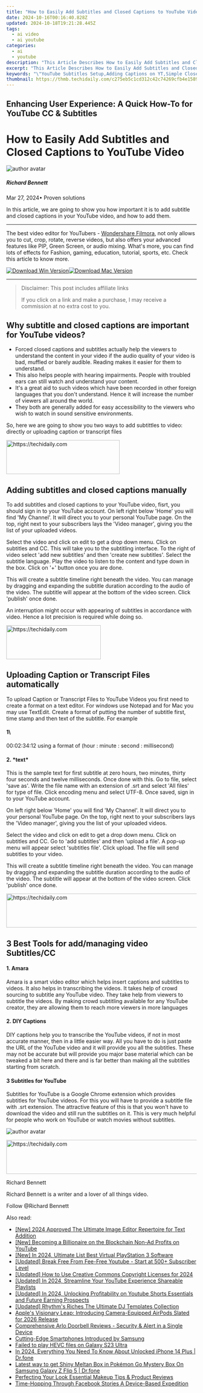 ```yaml
---
title: "How to Easily Add Subtitles and Closed Captions to YouTube Video for 2024"
date: 2024-10-16T00:16:40.828Z
updated: 2024-10-18T19:21:28.445Z
tags:
  - ai video
  - ai youtube
categories:
  - ai
  - youtube
description: "This Article Describes How to Easily Add Subtitles and Closed Captions to YouTube Video for 2024"
excerpt: "This Article Describes How to Easily Add Subtitles and Closed Captions to YouTube Video for 2024"
keywords: "\"YouTube Subtitles Setup,Adding Captions on YT,Simple Closed Captioning for YouTube,Easy Video Subtitle Addition,YouTube Subtitling Tips,Captioning Tutorial: YouTube,Quick YouTube Subtitle Add-On\""
thumbnail: https://thmb.techidaily.com/c275eb5c1cd312c42c74269cfb4e1589d2e9cb8cab7a9b1adc24ef823b395882.jpg
---
```


## Enhancing User Experience: A Quick How-To for YouTube CC & Subtitles

# How to Easily Add Subtitles and Closed Captions to YouTube Video

![author avatar](https://images.wondershare.com/filmora/article-images/richard-bennett.jpg)

##### Richard Bennett

 Mar 27, 2024• Proven solutions

 In this article, we are going to show you how important it is to add subtitle and closed captions in your YouTube video, and how to add them.

---

 The best video editor for YouTubers - [Wondershare Filmora](https://tools.techidaily.com/wondershare/filmora/download/), not only allows you to cut, crop, rotate, reverse videos, but also offers your advanced features like PIP, Green Screen, or audio mixing. What's more, you can find lots of effects for Fashion, gaming, education, tutorial, sports, etc. Check this article to know more.

[![Download Win Version](https://images.wondershare.com/filmora/guide/download-btn-win.jpg)](https://tools.techidaily.com/wondershare/filmora/download/)[![Download Mac Version](https://images.wondershare.com/filmora/guide/download-btn-mac.jpg)](https://tools.techidaily.com/wondershare/filmora/download/)

---

>  Disclaimer: This post includes affiliate links
>
>  If you click on a link and make a purchase, I may receive a commission at no extra cost to you.
>

## Why subtitle and closed captions are important for YouTube videos?

* Forced closed captions and subtitles actually help the viewers to understand the content in your video if the audio quality of your video is bad, muffled or barely audible. Reading makes it easier for them to understand.
* This also helps people with hearing impairments. People with troubled ears can still watch and understand your content.
* It's a great aid to such videos which have been recorded in other foreign languages that you don't understand. Hence it will increase the number of viewers all around the world.
* They both are generally added for easy accessibility to the viewers who wish to watch in sound sensitive environments.

 So, here we are going to show you two ways to add subtittles to video: directly or uploading caption or transcript files

<!-- affiliate ads begin -->
<a href="https://aligracehair.sjv.io/c/5597632/1915865/19272" target="_top" id="1915865">
  <img src="//a.impactradius-go.com/display-ad/19272-1915865" border="0" alt="https://techidaily.com" width="300" height="90"/>
</a>
<img height="0" width="0" src="https://aligracehair.sjv.io/i/5597632/1915865/19272" style="position:absolute;visibility:hidden;" border="0" />
<!-- affiliate ads end -->

## Adding subtitles and closed captions manually

 To add subtitles and closed captions to your YouTube video, fisrt, you should sign in to your YouTube account. On left right below 'Home' you will find 'My Channel'. It will direct you to your personal YouTube page. On the top, right next to your subscribers lays the 'Video manager', giving you the list of your uploaded videos.

 Select the video and click on edit to get a drop down menu. Click on subtitles and CC. This will take you to the subtitling interface. To the right of video select 'add new subtitles' and then 'create new subtitles'. Select the subtitle language. Play the video to listen to the content and type down in the box. Click on '+' button once you are done.

 This will create a subtitle timeline right beneath the video. You can manage by dragging and expanding the subtitle duration according to the audio of the video. The subtitle will appear at the bottom of the video screen. Click 'publish' once done.

 An interruption might occur with appearing of subtitles in accordance with video. Hence a lot precision is required while doing so.

<!-- affiliate ads begin -->
<a href="https://bluettius.sjv.io/c/5597632/2139116/17108" target="_top" id="2139116">
  <img src="//a.impactradius-go.com/display-ad/17108-2139116" border="0" alt="https://techidaily.com" width="250" height="90"/>
</a>
<img height="0" width="0" src="https://bluettius.sjv.io/i/5597632/2139116/17108" style="position:absolute;visibility:hidden;" border="0" />
<!-- affiliate ads end -->

## Uploading Caption or Transcript Files automatically

 To upload Caption or Transcript Files to YouTube Videos you first need to create a format on a text editor. For windows use Notepad and for Mac you may use TextEdit. Create a format of putting the number of subtitle first, time stamp and then text of the subtitle. For example

#### 1\

 00:02:34:12 using a format of (hour : minute : second : millisecond)

#### 2\. \*text\*

 This is the sample text for first subtitle at zero hours, two minutes, thirty four seconds and twelve milliseconds. Once done with this. Go to file, select 'save as'. Write the file name with an extension of .srt and select 'All files' for type of file. Click encoding menu and select UTF-8\. Once saved, sign in to your YouTube account.

 On left right below 'Home' you will find 'My Channel'. It will direct you to your personal YouTube page. On the top, right next to your subscribers lays the 'Video manager', giving you the list of your uploaded videos.

 Select the video and click on edit to get a drop down menu. Click on subtitles and CC. Go to 'add subtitles' and then 'upload a file'. A pop-up menu will appear select 'subtitles file'. Click upload. The file will send subtitles to your video.

 This will create a subtitle timeline right beneath the video. You can manage by dragging and expanding the subtitle duration according to the audio of the video. The subtitle will appear at the bottom of the video screen. Click 'publish' once done.

<!-- affiliate ads begin -->
<a href="https://aligracehair.sjv.io/c/5597632/1902278/19272" target="_top" id="1902278">
  <img src="//a.impactradius-go.com/display-ad/19272-1902278" border="0" alt="https://techidaily.com" width="728" height="90"/>
</a>
<img height="0" width="0" src="https://aligracehair.sjv.io/i/5597632/1902278/19272" style="position:absolute;visibility:hidden;" border="0" />
<!-- affiliate ads end -->

## 3 Best Tools for add/managing video Subtitles/CC

#### 1\.  Amara

 Amara is a smart video editor which helps insert captions and subtitles to videos. It also helps in transcribing the videos. It takes help of crowd sourcing to subtitle any YouTube video. They take help from viewers to subtitle the videos. By making crowd subtitling available for any YouTube creator, they are allowing them to reach more viewers in more languages

#### 2\.  DIY Captions

 DIY captions help you to transcribe the YouTube videos, if not in most accurate manner, then in a little easier way. All you have to do is just paste the URL of the YouTube video and it will provide you all the subtitles. These may not be accurate but will provide you major base material which can be tweaked a bit here and there and is far better than making all the subtitles starting from scratch.

#### 3  Subtitles for YouTube

 Subtitles for YouTube is a Google Chrome extension which provides subtitles for YouTube videos. For this you will have to provide a subtitle file with .srt extension. The attractive feature of this is that you won't have to download the video and still run the subtitles on it. This is very much helpful for people who work on YouTube or watch movies without subtitles.

![author avatar](https://images.wondershare.com/filmora/article-images/richard-bennett.jpg)

<!-- affiliate ads begin -->
<a href="https://ephamedtechinc.pxf.io/c/5597632/2137208/26400" target="_top" id="2137208">
  <img src="//a.impactradius-go.com/display-ad/26400-2137208" border="0" alt="https://techidaily.com" width="728" height="90"/>
</a>
<img height="0" width="0" src="https://ephamedtechinc.pxf.io/i/5597632/2137208/26400" style="position:absolute;visibility:hidden;" border="0" />
<!-- affiliate ads end -->

Richard Bennett

Richard Bennett is a writer and a lover of all things video.

Follow @Richard Bennett

<ins class="adsbygoogle"
     style="display:block"
     data-ad-format="autorelaxed"
     data-ad-client="ca-pub-7571918770474297"
     data-ad-slot="1223367746"></ins>

<ins class="adsbygoogle"
     style="display:block"
     data-ad-client="ca-pub-7571918770474297"
     data-ad-slot="8358498916"
     data-ad-format="auto"
     data-full-width-responsive="true"></ins>

<span class="atpl-alsoreadstyle">Also read:</span>
<div><ul>
<li><a href="https://article-files.techidaily.com/new-2024-approved-the-ultimate-image-editor-repertoire-for-text-addition/"><u>[New] 2024 Approved The Ultimate Image Editor Repertoire for Text Addition</u></a></li>
<li><a href="https://youtube-webster.techidaily.com/ecoming-a-billionaire-on-the-blockchain-non-ad-profits-on-youtube/"><u>[New] Becoming a Billionaire on the Blockchain Non-Ad Profits on YouTube</u></a></li>
<li><a href="https://screen-video-capture.techidaily.com/new-in-2024-ultimate-list-best-virtual-playstation-3-software/"><u>[New] In 2024, Ultimate List Best Virtual PlayStation 3 Software</u></a></li>
<li><a href="https://youtube-webster.techidaily.com/ed-break-free-from-fee-free-youtube-start-at-500plus-subscriber-level/"><u>[Updated] Break Free From Fee-Free Youtube - Start at 500+ Subscriber Level</u></a></li>
<li><a href="https://youtube-webster.techidaily.com/ed-how-to-use-creative-commons-copyright-licenses-for-2024/"><u>[Updated] How to Use Creative Commons Copyright Licenses for 2024</u></a></li>
<li><a href="https://youtube-webster.techidaily.com/ed-in-2024-streamline-your-youtube-experience-shareable-playlists/"><u>[Updated] In 2024, Streamline Your YouTube Experience Shareable Playlists</u></a></li>
<li><a href="https://youtube-webster.techidaily.com/ed-in-2024-unlocking-profitability-on-youtube-shorts-essentials-and-future-earning-prospects/"><u>[Updated] In 2024, Unlocking Profitability on Youtube Shorts Essentials and Future Earning Prospects</u></a></li>
<li><a href="https://youtube-webster.techidaily.com/ed-rhythms-riches-the-ultimate-dj-templates-collection/"><u>[Updated] Rhythm's Riches The Ultimate DJ Templates Collection</u></a></li>
<li><a href="https://tech-haven.techidaily.com/apples-visionary-leap-introducing-camera-equipped-airpods-slated-for-2026-release/"><u>Apple's Visionary Leap: Introducing Camera-Equipped AirPods Slated for 2026 Release</u></a></li>
<li><a href="https://buynow-reviews.techidaily.com/comprehensive-arlo-doorbell-reviews-security-and-alert-in-a-single-device/"><u>Comprehensive Arlo Doorbell Reviews - Security & Alert in a Single Device</u></a></li>
<li><a href="https://tech-recovery.techidaily.com/cutting-edge-smartphones-introduced-by-samsung/"><u>Cutting-Edge Smartphones Introduced by Samsung</u></a></li>
<li><a href="https://phone-solutions.techidaily.com/failed-to-play-hevc-files-on-galaxy-s23-ultra-by-aiseesoft-video-converter-play-hevc-video-on-android/"><u>Failed to play HEVC files on Galaxy S23 Ultra</u></a></li>
<li><a href="https://iphone-unlock.techidaily.com/in-2024-everything-you-need-to-know-about-unlocked-iphone-14-plus-drfone-by-drfone-ios/"><u>In 2024, Everything You Need To Know About Unlocked iPhone 14 Plus | Dr.fone</u></a></li>
<li><a href="https://change-location.techidaily.com/latest-way-to-get-shiny-meltan-box-in-pokemon-go-mystery-box-on-samsung-galaxy-z-flip-5-drfone-by-drfone-virtual-android/"><u>Latest way to get Shiny Meltan Box in Pokémon Go Mystery Box On Samsung Galaxy Z Flip 5 | Dr.fone</u></a></li>
<li><a href="https://youtube-webster.techidaily.com/cting-your-look-essential-makeup-tips-and-product-reviews/"><u>Perfecting Your Look Essential Makeup Tips & Product Reviews</u></a></li>
<li><a href="https://facebook-video-content.techidaily.com/time-hopping-through-facebook-stories-a-device-based-expedition/"><u>Time-Hopping Through Facebook Stories A Device-Based Expedition</u></a></li>
</ul></div>

